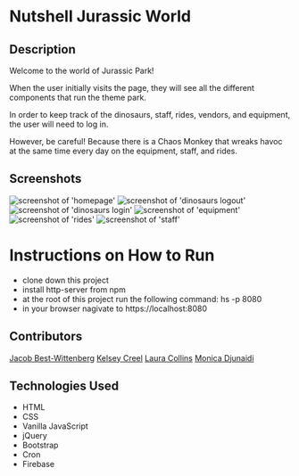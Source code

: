 # Nutshell Jurassic World

## Description
Welcome to the world of Jurassic Park!

When the user initially visits the page, they will see all the different components that run the theme park.

In order to keep track of the dinosaurs, staff, rides, vendors, and equipment, the user will need to log in.

However, be careful! Because there is a Chaos Monkey that wreaks havoc at the same time every day on the equipment, staff, and rides.

## Screenshots
![screenshot of 'homepage'](https://raw.githubusercontent.com/nss-evening-cohort-10/nutshell-jurassic-world/master/images/readmeImg/homepage.PNG)
![screenshot of 'dinosaurs logout'](https://raw.githubusercontent.com/nss-evening-cohort-10/nutshell-jurassic-world/master/images/readmeImg/dinoLogin.PNG)
![screenshot of 'dinosaurs login'](https://raw.githubusercontent.com/nss-evening-cohort-10/nutshell-jurassic-world/master/images/readmeImg/dinoLogout.PNG)
![screenshot of 'equipment'](https://raw.githubusercontent.com/nss-evening-cohort-10/nutshell-jurassic-world/master/images/readmeImg/equipment.PNG)
![screenshot of 'rides'](https://raw.githubusercontent.com/nss-evening-cohort-10/nutshell-jurassic-world/master/images/readmeImg/rides.PNG)
![screenshot of 'staff'](https://raw.githubusercontent.com/nss-evening-cohort-10/nutshell-jurassic-world/master/images/readmeImg/staff.PNG)

# Instructions on How to Run
* clone down this project
* install http-server from npm
* at the root of this project run the following command: hs -p 8080
* in your browser nagivate to https://localhost:8080

## Contributors
[Jacob Best-Wittenberg](https://github.com/jacob-bw)
[Kelsey Creel](https://github.com/kelseycreel)
[Laura Collins](https://github.com/LaCollins)
[Monica Djunaidi](https://github.com/djunaim)

## Technologies Used
* HTML
* CSS
* Vanilla JavaScript
* jQuery
* Bootstrap
* Cron
* Firebase